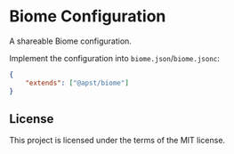 # Biome Configuration

A shareable Biome configuration.

Implement the configuration into `biome.json`/`biome.jsonc`:

```json
{
    "extends": ["@apst/biome"]
}
```

## License

This project is licensed under the terms of the MIT license.
